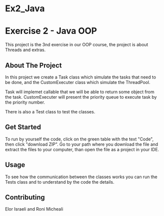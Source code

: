 # Ex2_Java

# Exercise 2 - Java OOP

This project is the 3nd exercise in our OOP course, the project is about Threads and extras.
## About The Project

In this project we create a Task class which simulate the tasks that need to be done, and the CustomExecuter class which simulate the ThreadPool.

Task will implemet callable that we will be able to return some object from the task.
CustomExecuter will present the priority queue to execute task by the priority number. 

There is also a Test class to test the classes.
## Get Started
To run by yourself the code, click on the green table with the text "Code", then click "download ZIP".
Go to your path where you download the file and extract the files to your computer, than open the file as a project in your IDE.

## Usage
To see how the communication between the classes works you can run the Tests class and to understand by the code the details.
## Contributing
Elor Israeli and Roni Micheali

